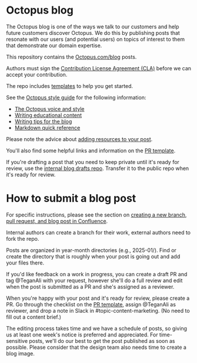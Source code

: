 # Octopus blog

The Octopus blog is one of the ways we talk to our customers and help future customers discover Octopus. We do this by publishing posts that resonate with our users (and potential users) on topics of interest to them that demonstrate our domain expertise.

This repository contains the [Octopus.com/blog](https://octopus.com/blog/) posts.

Authors must sign the [Contribution License Agreement (CLA)](https://cla-assistant.io/OctopusDeploy/docs) before we can accept your contribution.

The repo includes [templates](https://github.com/OctopusDeploy/blog/tree/master/templates) to help you get started.

See the [Octopus style guide](https://www.octopus.design/932c0f1a9/p/26f741-writing) for the following information:

- [The Octopus voice and style](https://www.octopus.design/932c0f1a9/p/13df3a-voice-and-style)
- [Writing educational content](https://www.octopus.design/932c0f1a9/p/137b06-educational-content---how-we-write-about-what-we-do) 
- [Writing tips for the blog](https://www.octopus.design/932c0f1a9/p/901d2a-blog-content)
- [Markdown quick reference](https://www.octopus.design/932c0f1a9/p/074e30-markdown-reference)

Please note the advice about [adding resources to your post](https://www.octopus.design/932c0f1a9/p/901d2a-blog-content-basics/t/01404d).

You'll also find some helpful links and information on the [PR template](https://github.com/OctopusDeploy/blog/blob/master/.github/pull_request_template.md#before-you-submit-your-post).

If you're drafting a post that you need to keep private until it's ready for review, use the [internal blog drafts repo](https://github.com/OctopusDeploy/internal-blog-drafts). Transfer it to the public repo when it's ready for review.

# How to submit a blog post 

For specific instructions, please see the section on [creating a new branch, pull request, and blog post in Confluence](https://octopushq.atlassian.net/wiki/spaces/MAR/pages/2828959895/Managing+the+blog#Creating-a-new-branch%2C-pull-request%2C-and-blog-post).

Internal authors can create a branch for their work, external authors need to fork the repo.

Posts are organized in year-month directories (e.g., 2025-01/). Find or create the directory that is roughly when your post is going out and add your files there. 

If you'd like feedback on a work in progress, you can create a draft PR and tag @TeganAli with your request, however she'll do a full review and edit when the post is submitted as a PR and she's assigned as a reviewer.

When you're happy with your post and it's ready for review, please create a PR. Go through the checklist on the [PR template](https://github.com/OctopusDeploy/blog/blob/master/.github/pull_request_template.md), assign @TeganAli as reviewer, and drop a note in Slack in #topic-content-marketing. (No need to fill out a content brief.)

The editing process takes time and we have a schedule of posts, so giving us at least one week's notice is preferred and appreciated. For time-sensitive posts, we'll do our best to get the post published as soon as possible. Please consider that the design team also needs time to create a blog image.
